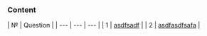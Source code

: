 

### Content

| №   | Question |
| --- | --- | --- |
| 1   | [asdfsadf](#asdfsadf) |
| 2   | [asdfasdfsafa](#asdfasdfsafa) |